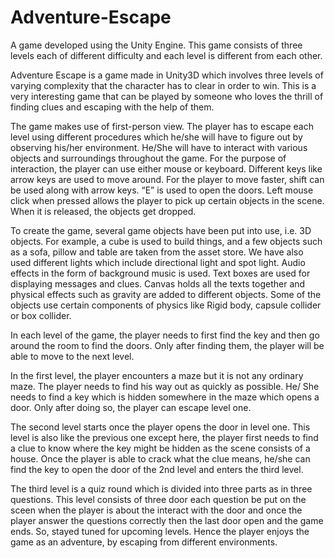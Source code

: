 # Adventure-Escape
A game developed using the Unity Engine. This game consists of three levels each of different difficulty and each level is different from each other.

Adventure Escape is a game made in Unity3D which involves three levels of varying complexity that the character has to clear in order to win. This is a very interesting game that can be played by someone who loves the thrill of finding clues and escaping with the help of them.

The game makes use of first-person view. The player has to escape each level using different procedures which he/she will have to figure out by observing his/her environment. He/She will have to interact with various objects and surroundings throughout the game. For the purpose of interaction, the player can use either mouse or keyboard. Different keys like arrow keys are used to move around. For the player to move faster, shift can be used along with arrow keys. “E” is used to open the doors. Left mouse click when pressed allows the
player to pick up certain objects in the scene. When it is released, the objects get dropped.

To create the game, several game objects have been put into use, i.e. 3D objects. For example, a cube is used to build things, and a few objects such as a sofa, pillow and table are taken from the asset store. We have also used different lights which include directional light and spot light. Audio effects in the form of background music is used. Text boxes are used for displaying messages and clues. Canvas holds all the texts together and physical effects such as gravity are added to different objects. Some of the objects use certain components of physics like Rigid body, capsule collider or box collider.

In each level of the game, the player needs to first find the key and then go around the room to find the doors. Only after finding them, the player will be able to move to the next level. 

In the first level, the player encounters a maze but it is not any ordinary maze. The player needs to find his way out as quickly as possible. He/ She needs to find a key which is hidden somewhere in the maze which opens a door. Only after doing so, the player can escape level one. 

The second level starts once the player opens the door in level one. This level is also like the previous one except here, the player first needs to find a clue to know where the key might be hidden as the scene consists of a house. Once the player is able to crack what the clue means, he/she can find the key to open the door of the 2nd level and enters the third level.

The third level is a quiz round which is divided into three parts as in three questions. This level consists of three door each question be put on the sceen when the player is about the interact with the door and once the player answer the questions correctly then the last door open and the game ends.
So, stayed tuned for upcoming levels. Hence the player enjoys the game as an adventure, by escaping from different environments.
